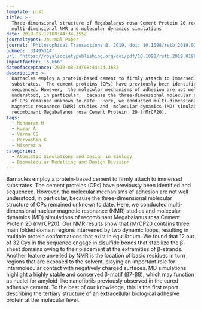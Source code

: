 ```yaml
---
template: post
title: >-
  Three-dimensional structure of Megabalanus rosa Cement Protein 20 revealed by
  multi-dimensional NMR and molecular dynamics simulations
date: 2019-05-17T08:44:34.355Z
journaltypes: Journal Paper
journal: 'Philosophical Transactions B, 2019, doi: 10.1098/rstb.2019.0198'
pubmed: '31495314'
url: 'https://royalsocietypublishing.org/doi/pdf/10.1098/rstb.2019.0198'
impactfactor: '5.666'
dateofacceptance: 2019-08-24T08:44:34.368Z
description: >-
  Barnacles employ a protein-based cement to firmly attach to immersed
  substrates.  The cement proteins (CPs) have previously been identified and
  sequenced. However,  the molecular mechanisms of adhesion are not well
  understood, in particular,  because the three-dimensional molecular structure
  of CPs remained unknown to date.  Here, we conducted multi-dimensional nuclear
  magnetic resonance (NMR) studies and  molecular dynamics (MD) simulations of
  recombinant Megabalanus rosa Cement Protein  20 (rMrCP20). 
tags:
  - Mohanram H
  - Kumar A
  - Verma CS
  - Pervushin K
  - Miserez A
categories:
  - Atomistic Simulations and Design in Biology
  - Biomolecular Modelling and Design Division
---
```

 Barnacles employ a protein-based cement to firmly attach to immersed substrates. The cement proteins (CPs) have previously been identified and sequenced. However, the molecular mechanisms of adhesion are not well understood, in particular, because the three-dimensional molecular structure of CPs remained unknown to date. Here, we conducted multi-dimensional nuclear magnetic resonance (NMR) studies and molecular dynamics (MD) simulations of recombinant Megabalanus rosa Cement Protein 20 (rMrCP20). Our NMR results show that rMrCP20 contains three main folded domain regions intervened by two dynamic loops, resulting in multiple protein conformations that exist in equilibrium. We found that 12 out of 32 Cys in the sequence engage in disulfide bonds that stabilize the β-sheet domains owing to their placement at the extremities of β-strands. Another feature unveiled by NMR is the location of basic residues in turn regions that are exposed to the solvent, playing an important role for intermolecular contact with negatively charged surfaces. MD simulations highlight a highly stable and conserved β-motif (β7-β8), which may function as nuclei for amyloid-like nanofibrils previously observed in the cured adhesive cement. To the best of our knowledge, this is the first report describing the tertiary structure of an extracellular biological adhesive protein at the molecular level.
